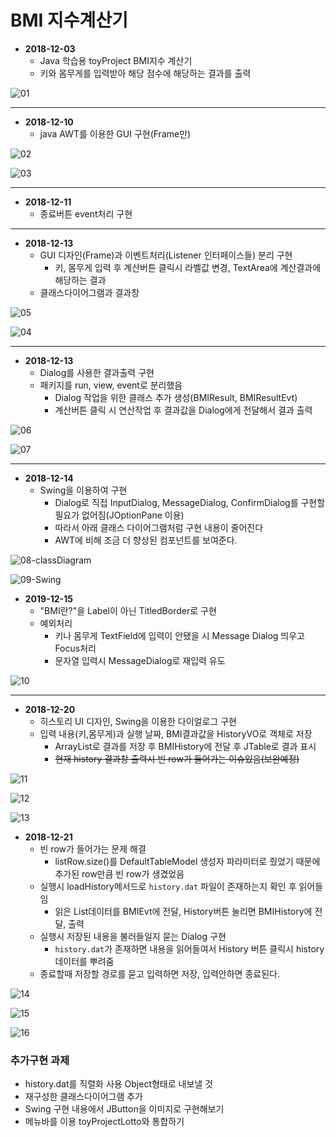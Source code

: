 # BMI 지수계산기

* **2018-12-03**
  * Java 학습용 toyProject BMI지수 계산기
  * 키와 몸무게를 입력받아 해당 점수에 해당하는 결과를 출력

![01](https://github.com/younggeun0/younggeun0.github.io/blob/master/_posts/img/toyProjects/bmi01.PNG?raw=true) 



---

* **2018-12-10**
  * java AWT를 이용한 GUI 구현(Frame만)
 

![02](https://github.com/younggeun0/younggeun0.github.io/blob/master/_posts/img/toyProjects/bmi02.png?raw=true) 

![03](https://github.com/younggeun0/younggeun0.github.io/blob/master/_posts/img/toyProjects/bmi03.png?raw=true) 


---

* **2018-12-11**
  * 종료버튼 event처리 구현

---

* **2018-12-13**
  * GUI 디자인(Frame)과 이벤트처리(Listener 인터페이스들) 분리 구현
    * 키, 몸무게 입력 후 계산버튼 클릭시 라벨값 변경, TextArea에 계산결과에 해당하는 결과 
  * 클래스다이어그램과 결과창
  

![05](https://github.com/younggeun0/younggeun0.github.io/blob/master/_posts/img/toyProjects/bmi05.png) 

![04](https://github.com/younggeun0/younggeun0.github.io/blob/master/_posts/img/toyProjects/bmi04.png)


---

* **2018-12-13**
  * Dialog를 사용한 결과출력 구현
  * 패키지를 run, view, event로 분리했음
    * Dialog 작업을 위한 클래스 추가 생성(BMIResult, BMIResultEvt)
    * 계산버튼 클릭 시 연산작업 후 결과값을 Dialog에게 전달해서 결과 출력


![06](https://github.com/younggeun0/younggeun0.github.io/blob/master/_posts/img/toyProjects/bmi06.png)

![07](https://github.com/younggeun0/younggeun0.github.io/blob/master/_posts/img/toyProjects/bmi07.png)

---

* **2018-12-14**
  * Swing을 이용하여 구현
    * Dialog로 직접 InputDialog, MessageDialog, ConfirmDialog를 구현할 필요가 없어짐(JOptionPane 이용)
    * 따라서 아래 클래스 다이어그램처럼 구현 내용이 줄어진다
    * AWT에 비해 조금 더 향상된 컴포넌트를 보여준다.


![08-classDiagram](https://github.com/younggeun0/younggeun0.github.io/blob/master/_posts/img/toyProjects/bmi08.png)

![09-Swing](https://github.com/younggeun0/younggeun0.github.io/blob/master/_posts/img/toyProjects/bmi09.png)


* **2019-12-15**
  * "BMI란?"을 Label이 아닌 TitledBorder로 구현
  * 예외처리
    * 키나 몸무게 TextField에 입력이 안됐을 시 Message Dialog 띄우고 Focus처리
    * 문자열 입력시 MessageDialog로 재입력 유도


![10](https://github.com/younggeun0/younggeun0.github.io/blob/master/_posts/img/toyProjects/bmi10.png) 

---

* **2018-12-20**
  * 히스토리 UI 디자인, Swing을 이용한 다이얼로그 구현
  * 입력 내용(키,몸무게)과 실행 날짜, BMI결과값을 HistoryVO로 객체로 저장
    * ArrayList로 결과를 저장 후 BMIHistory에 전달 후 JTable로 결과 표시
    * ~~현재 history 결과창 출력시 빈 row가 들어가는 이슈있음(보완예정)~~

![11](https://github.com/younggeun0/younggeun0.github.io/blob/master/_posts/img/toyProjects/bmi11.png?raw=true) 

![12](https://github.com/younggeun0/younggeun0.github.io/blob/master/_posts/img/toyProjects/bmi12.png) 

![13](https://github.com/younggeun0/younggeun0.github.io/blob/master/_posts/img/toyProjects/bmi13.png) 


* **2018-12-21**
  * 빈 row가 들어가는 문제 해결
    * listRow.size()를 DefaultTableModel 생성자 파라미터로 줬었기 때문에 추가된 row만큼 빈 row가 생겼었음
  * 실행시 loadHistory메서드로 `history.dat` 파일이 존재하는지 확인 후 읽어들임
    * 읽은 List데이터를 BMIEvt에 전달, History버튼 눌리면 BMIHistory에 전달, 출력
  * 실행시 저장된 내용을 불러들일지 묻는 Dialog 구현
    * `history.dat`가 존재하면 내용을 읽어들여서 History 버튼 클릭시 history 데이터를 뿌려줌
  * 종료할때 저장할 경로를 묻고 입력하면 저장, 입력안하면 종료된다.
  
![14](https://github.com/younggeun0/younggeun0.github.io/blob/master/_posts/img/toyProjects/bmi14.png) 

![15](https://github.com/younggeun0/younggeun0.github.io/blob/master/_posts/img/toyProjects/bmi15.png) 

![16](https://github.com/younggeun0/younggeun0.github.io/blob/master/_posts/img/toyProjects/bmi16.png) 


### 추가구현 과제
* history.dat를 직렬화 사용 Object형태로 내보낼 것
* 재구성한 클래스다이어그램 추가
* Swing 구현 내용에서 JButton을 이미지로 구현해보기
* 메뉴바를 이용 toyProjectLotto와 통합하기


